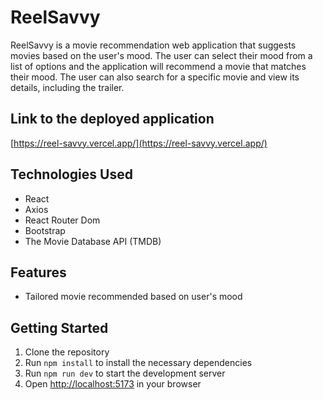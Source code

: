 # ReelSavvy

ReelSavvy is a movie recommendation web application that suggests movies based on the user's mood. The user can select their mood from a list of options and the application will recommend a movie that matches their mood. The user can also search for a specific movie and view its details, including the trailer.

## Link to the deployed application

[https://reel-savvy.vercel.app/](https://reel-savvy.vercel.app/)

## Technologies Used

-   React
-   Axios
-   React Router Dom
-   Bootstrap
-   The Movie Database API (TMDB)

## Features

-   Tailored movie recommended based on user's mood

## Getting Started

1. Clone the repository
2. Run `npm install` to install the necessary dependencies
3. Run `npm run dev` to start the development server
4. Open [http://localhost:5173](http://localhost:5173) in your browser
